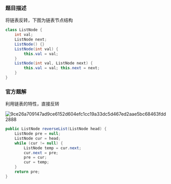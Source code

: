 ### 题目描述

将链表反转，下图为链表节点结构

```java
class ListNode {
    int val;
    ListNode next;
    ListNode() {}
    ListNode(int val) {
        this.val = val;
    }
    ListNode(int val, ListNode next) {
        this.val = val; this.next = next;
    }
}
```





### 官方题解

利用链表的特性，直接反转

![9ce26a709147ad9ce6152d604efc1cc19a33dc5d467ed2aae5bc68463fdd2888](E:..\..\..\img\9ce26a709147ad9ce6152d604efc1cc19a33dc5d467ed2aae5bc68463fdd2888.gif)

~~~ java
public ListNode reverseList(ListNode head) {
    ListNode pre = null;
    ListNode cur = head;
    while (cur != null) {
        ListNode temp = cur.next;
        cur.next = pre;
        pre = cur;
        cur = temp;
    }
    return pre;
}
~~~

